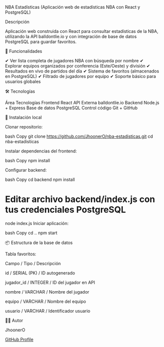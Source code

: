 NBA Estadísticas
(Aplicación web de estadísticas NBA con React y PostgreSQL)

Descripción

Aplicación web construida con React para consultar estadísticas de la NBA, utilizando la API balldontlie.io y con integración de base de datos PostgreSQL para guardar favoritos.

🚀 Funcionalidades

✔ Ver lista completa de jugadores NBA con búsqueda por nombre
✔ Explorar equipos organizados por conferencia (Este/Oeste) y división
✔ Resultados en vivo de partidos del día
✔ Sistema de favoritos (almacenados en PostgreSQL)
✔ Filtrado de jugadores por equipo
✔ Soporte básico para usuarios globales

🛠️ Tecnologías

Área	Tecnologías
Frontend	React
API Externa	balldontlie.io
Backend	Node.js + Express
Base de datos	PostgreSQL
Control código	Git + GitHub

🧪 Instalación local

Clonar repositorio:

bash
Copy
git clone https://github.com/JhoonerO/nba-estadisticas.git
cd nba-estadisticas

Instalar dependencias del frontend:

bash
Copy
npm install

Configurar backend:

bash
Copy
cd backend
npm install

# Editar archivo backend/index.js con tus credenciales PostgreSQL

node index.js
Iniciar aplicación:

bash
Copy
cd ..
npm start

📦 Estructura de la base de datos

Tabla favoritos:

Campo	/ Tipo / Descripción

id            / SERIAL (PK)   / ID autogenerado

jugador_id   / INTEGER      	/ ID del jugador en API

nombre       / VARCHAR	      / Nombre del jugador

equipo      / VARCHAR	        / Nombre del equipo
    
usuario	    / VARCHAR         / Identificador usuario

🙋‍♂️ Autor

JhoonerO

[GitHub Profile](https://github.com/JhoonerO)